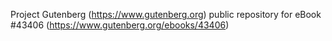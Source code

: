 Project Gutenberg (https://www.gutenberg.org) public repository for eBook #43406 (https://www.gutenberg.org/ebooks/43406)
